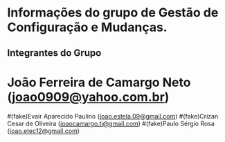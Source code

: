 # Informações do grupo de Gestão de Configuração e Mudanças.

## Integrantes do Grupo

# João Ferreira de Camargo Neto (joao0909@yahoo.com.br)
#(fake)Evair Aparecido Paulino (joao.estela.09@gmail.com)
#(fake)Crizan Cesar de Oliveira (joaocamargo.ti@gmail.com)
#(fake)Paulo Sérgio Rosa (joao.etec12@gmail.com)
